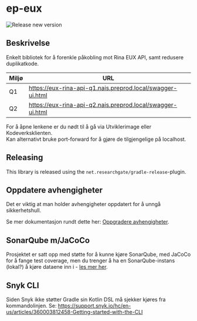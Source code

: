 # ep-eux 

![Release new version](https://github.com/navikt/ep-eux/workflows/Release%20new%20version/badge.svg)


## Beskrivelse
Enkelt bibliotek for å forenkle påkobling mot Rina EUX API, samt redusere duplikatkode.

| Miljø | URL |
| ----- | --- |
| Q1 | https://eux-rina-api-q1.nais.preprod.local/swagger-ui.html |
| Q2 | https://eux-rina-api-q2.nais.preprod.local/swagger-ui.html |

For å åpne lenkene er du nødt til å gå via Utviklerimage eller Kodeverksklienten.  
Kan alternativt bruke port-forward for å gjøre de tilgjengelige på localhost.

## Releasing

This library is released using the `net.researchgate/gradle-release`-plugin.

## Oppdatere avhengigheter

Det er viktig at man holder avhengigheter oppdatert for å unngå sikkerhetshull.

Se mer dokumentasjon rundt dette her: [Oppgradere avhengigheter](https://github.com/navikt/eessi-pensjon/blob/master/docs/dev/oppgradere_avhengigheter.md).

## SonarQube m/JaCoCo

Prosjektet er satt opp med støtte for å kunne kjøre SonarQube, med JaCoCo for å fange test coverage, men du trenger å ha en SonarQube-instans (lokal?) å kjøre dataene inn i - [les mer her](https://github.com/navikt/eessi-pensjon/blob/master/docs/dev/sonarqube.md).

## Snyk CLI

Siden Snyk ikke støtter Gradle sin Kotlin DSL må sjekker kjøres fra kommandolinjen.
Se: https://support.snyk.io/hc/en-us/articles/360003812458-Getting-started-with-the-CLI
